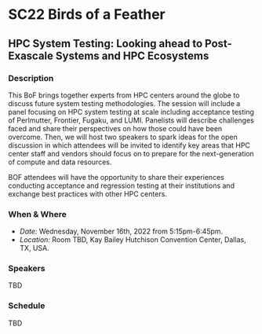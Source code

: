 # SC22 Birds of a Feather
## HPC System Testing:  Looking ahead to Post-Exascale Systems and HPC Ecosystems
### Description

This BoF brings together experts from HPC centers around the globe to discuss 
future system testing methodologies. The session will include a panel focusing
on HPC system testing at scale including acceptance testing of Perlmutter, Frontier, 
Fugaku, and LUMI. Panelists will describe challenges faced and share their 
perspectives on how those could have been overcome. Then, we will host two speakers
to spark ideas for the open discussion in which attendees will be invited to 
identify key areas that HPC center staff and vendors should focus on to prepare
for the next-generation of compute and data resources.

BOF attendees will have the opportunity to share their experiences conducting
acceptance and regression testing at their institutions and exchange best
practices with other HPC centers.

### When & Where

- *Date:* Wednesday, November 16th, 2022 from	5:15pm-6:45pm.
- *Location:* Room TBD, Kay Bailey Hutchison Convention Center, Dallas, TX, USA.

### Speakers

TBD

### Schedule

TBD
